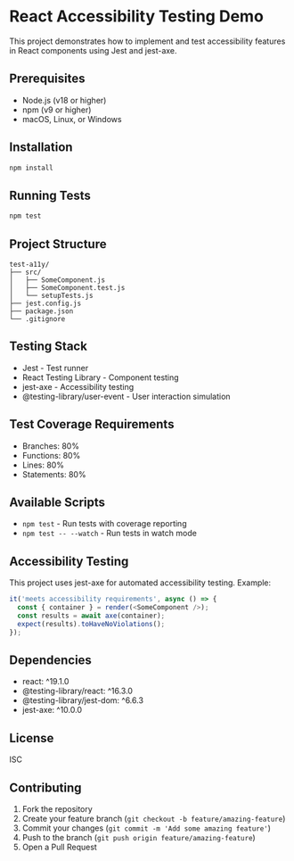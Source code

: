 # React Accessibility Testing Demo

This project demonstrates how to implement and test accessibility features in React components using Jest and jest-axe.

## Prerequisites

- Node.js (v18 or higher)
- npm (v9 or higher)
- macOS, Linux, or Windows

## Installation

```bash
npm install
```

## Running Tests

```bash
npm test
```

## Project Structure

```
test-a11y/
├── src/
│   ├── SomeComponent.js
│   ├── SomeComponent.test.js
│   └── setupTests.js
├── jest.config.js
├── package.json
└── .gitignore
```

## Testing Stack

- Jest - Test runner
- React Testing Library - Component testing
- jest-axe - Accessibility testing
- @testing-library/user-event - User interaction simulation

## Test Coverage Requirements

- Branches: 80%
- Functions: 80%
- Lines: 80%
- Statements: 80%

## Available Scripts

- `npm test` - Run tests with coverage reporting
- `npm test -- --watch` - Run tests in watch mode

## Accessibility Testing

This project uses jest-axe for automated accessibility testing. Example:

```javascript
it('meets accessibility requirements', async () => {
  const { container } = render(<SomeComponent />);
  const results = await axe(container);
  expect(results).toHaveNoViolations();
});
```

## Dependencies

- react: ^19.1.0
- @testing-library/react: ^16.3.0
- @testing-library/jest-dom: ^6.6.3
- jest-axe: ^10.0.0

## License

ISC

## Contributing

1. Fork the repository
2. Create your feature branch (`git checkout -b feature/amazing-feature`)
3. Commit your changes (`git commit -m 'Add some amazing feature'`)
4. Push to the branch (`git push origin feature/amazing-feature`)
5. Open a Pull Request